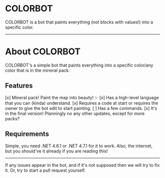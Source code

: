 # COLORBOT
COLORBOT is a bot that paints everything (not blocks with values!) into a specific color.

***

# About COLORBOT
COLORBOT's a simple bot that paints everything into a specific color/any color that is in the mineral pack.

## Features

[x] Mineral pack! Paint the map into beauty! :sparkles:
[x] Has a high-level language that you can (kinda) understand.
[x] Requires a code at start or requires the owner to give the bot edit to start painting.
[ ] Has a few commands.
[x] It's in the final version! Planningly no any other updates, except for more packs?

## Requirements

Simple, you need .NET 4.6.1 or .NET 4.7.1 for it to work.
Also, the internet, but you should've it already if you are reading this!

***

If any issues appear in the bot, and if it's not supposed then we will try to fix it. Or, try to start a pull request yourself.
